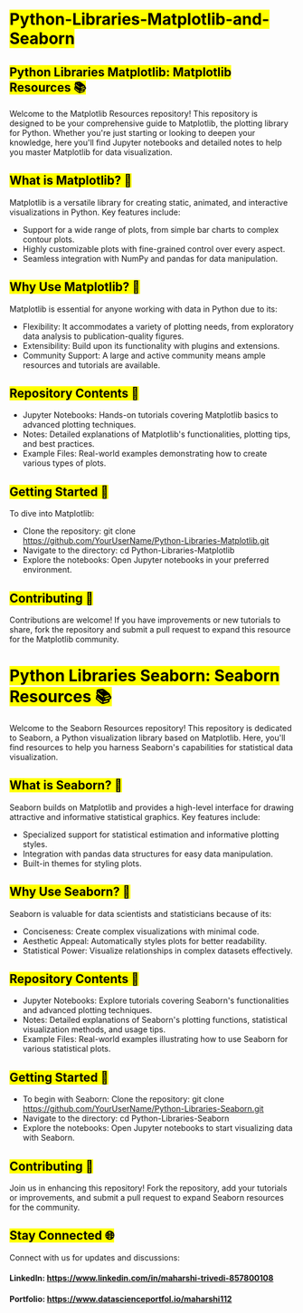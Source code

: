 # <mark>Python-Libraries-Matplotlib-and-Seaborn</mark>

## <mark>Python Libraries Matplotlib: Matplotlib Resources 📚</mark>
Welcome to the Matplotlib Resources repository! This repository is designed to be your comprehensive guide to Matplotlib, the plotting library for Python. Whether you're just starting or looking to deepen your knowledge, here you'll find Jupyter notebooks and detailed notes to help you master Matplotlib for data visualization.

## <mark>What is Matplotlib? 🤔</mark>
Matplotlib is a versatile library for creating static, animated, and interactive visualizations in Python. Key features include:
- Support for a wide range of plots, from simple bar charts to complex contour plots.
- Highly customizable plots with fine-grained control over every aspect.
- Seamless integration with NumPy and pandas for data manipulation.

## <mark>Why Use Matplotlib? 🚀</mark>
Matplotlib is essential for anyone working with data in Python due to its:
- Flexibility: It accommodates a variety of plotting needs, from exploratory data analysis to publication-quality figures.
- Extensibility: Build upon its functionality with plugins and extensions.
- Community Support: A large and active community means ample resources and tutorials are available.

## <mark>Repository Contents 📂</mark>
- Jupyter Notebooks: Hands-on tutorials covering Matplotlib basics to advanced plotting techniques.
- Notes: Detailed explanations of Matplotlib's functionalities, plotting tips, and best practices.
- Example Files: Real-world examples demonstrating how to create various types of plots.

## <mark>Getting Started 🏁</mark>
To dive into Matplotlib:
- Clone the repository: git clone https://github.com/YourUserName/Python-Libraries-Matplotlib.git
- Navigate to the directory: cd Python-Libraries-Matplotlib
- Explore the notebooks: Open Jupyter notebooks in your preferred environment.

## <mark>Contributing 🤝</mark>
Contributions are welcome! If you have improvements or new tutorials to share, fork the repository and submit a pull request to expand this resource for the Matplotlib community.

# <mark>Python Libraries Seaborn: Seaborn Resources 📚</mark>
Welcome to the Seaborn Resources repository! This repository is dedicated to Seaborn, a Python visualization library based on Matplotlib. Here, you'll find resources to help you harness Seaborn's capabilities for statistical data visualization.

## <mark>What is Seaborn? 🤔</mark>
Seaborn builds on Matplotlib and provides a high-level interface for drawing attractive and informative statistical graphics. Key features include:
- Specialized support for statistical estimation and informative plotting styles.
- Integration with pandas data structures for easy data manipulation.
- Built-in themes for styling plots.

## <mark>Why Use Seaborn? 🚀</mark>
Seaborn is valuable for data scientists and statisticians because of its:
- Conciseness: Create complex visualizations with minimal code.
- Aesthetic Appeal: Automatically styles plots for better readability.
- Statistical Power: Visualize relationships in complex datasets effectively.

## <mark>Repository Contents 📂</mark>
- Jupyter Notebooks: Explore tutorials covering Seaborn's functionalities and advanced plotting techniques.
- Notes: Detailed explanations of Seaborn's plotting functions, statistical visualization methods, and usage tips.
- Example Files: Real-world examples illustrating how to use Seaborn for various statistical plots.

## <mark>Getting Started 🏁</mark>
- To begin with Seaborn: Clone the repository: git clone https://github.com/YourUserName/Python-Libraries-Seaborn.git
- Navigate to the directory: cd Python-Libraries-Seaborn
- Explore the notebooks: Open Jupyter notebooks to start visualizing data with Seaborn.

## <mark>Contributing 🤝</mark>
Join us in enhancing this repository! Fork the repository, add your tutorials or improvements, and submit a pull request to expand Seaborn resources for the community.

## <mark>Stay Connected 🌐</mark>

Connect with us for updates and discussions:

#### LinkedIn: https://www.linkedin.com/in/maharshi-trivedi-857800108
#### Portfolio: https://www.datascienceportfol.io/maharshi112
